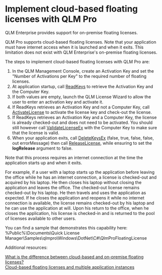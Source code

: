 # Implement cloud-based floating licenses with QLM Pro

QLM Enterprise provides support for on-premise floating licenses.

QLM Pro supports cloud-based floating licenses. Note that your application must have internet access when it is launched and when it exits. This limitation does not exist with QLM Enterprise's on-premise floating licenses.

The steps to implement cloud-based floating licenses with QLM Pro are:

1. In the QLM Management Console, create an Activation Key and set the "Number of Activations per Key" to the required number of floating licenses.
2. At application startup, call [ReadKeys](https://support.soraco.co/hc/en-us/articles/207296736-QlmLicense-ReadKeys) to retrieve the Activation Key and the Computer Key.
3. If both values are empty, launch the QLM License Wizard to allow the user to enter an activation key and activate it.
4. If ReadKeys retrieves an Activation Key and not a Computer Key, call [ActivateLicense](https://support.soraco.co/hc/en-us/articles/207295216-QlmLicense-ActivateLicense) to activate the license key and check-out the license.
5. If ReadKeys retrieves an Activation Key and a Computer Key, the license is already checked-out and does not need to be activated. You should still however call [ValidateLicenseEx](https://support.soraco.co/hc/en-us/articles/207611613-QlmLicense-ValidateLicenseEx) with the Computer Key to make sure that the license is valid.
6. When your application exits, call [DeleteKeysEx](https://support.soraco.co/hc/en-us/articles/213569423-QlmLicense-DeleteKeysEx) (false, true, false, false, out errorMessage) then call [ReleaseLicense](https://support.soraco.co/hc/en-us/articles/360047102951-QlmLicense-ReleaseLicense), while ensuring to set the **logRelease** argument to false.

Note that this process requires an internet connection at the time the application starts up and when it exits.

For example, if a user with a laptop starts up the application before leaving the office while he has an internet connection, a license is checked-out and acquired by his laptop. He then closes his laptop without closing the application and leaves the office. The checked-out license remains checked-out by his laptop. He then travels and uses the application as expected. If he closes the application and reopens it while no internet connection is available, the license remains checked-out by his laptop and he can use the application at will. Upon his return to the office, when he closes the application, his license is checked-in and is returned to the pool of licenses available to other users.

You can find a sample that demonstrates this capability here:\
%Public%\Documents\Quick License Manager\Samples\qlmpro\Windows\DotNet\C#\QlmProFloatingLicense

Additional resources:

[What is the difference between cloud-based and on-premise floating licenses?](https://support.soraco.co/hc/en-us/articles/360048038592)\
[Cloud-based floating licenses and multiple application instances](https://support.soraco.co/hc/en-us/articles/360050973071)
